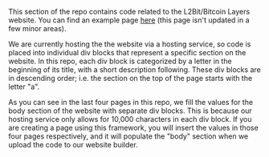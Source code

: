 This section of the repo contains code related to the L2Bit/Bitcoin Layers website. You can find an example page [here](https://mattys-dandy-site.webflow.io/l2bit/l2bit-rollup-example) (this page isn't updated in a few minor areas).

We are currently hosting the the website via a hosting service, so code is placed into individual div blocks that represent a specific section on the website. In this repo, each div block is categorized by a letter in the beginning of its title, with a short description following. These div blocks are in descending order; i.e. the section on the top of the page starts with the letter "a".

As you can see in the last four pages in this repo, we fill the values for the body section of the website with separate div blocks. This is because our hosting service only allows for 10,000 characters in each div block. If you are creating a page using this framework, you will insert the values in those four pages respectively, and it will populate the "body" section when we upload the code to our website builder.
